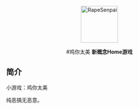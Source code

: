 <p align="center">
  <a href="https://xiaohuang257.github.io/RapeSenpai/index.html"><img src="https://github.com/Xiaohuang257/RapeSenpai/blob/main/static/image/ClickBefore.png?raw=true" width="100" height="100" alt="RapeSenpai"></a>
</p>
<div align="center">

#鸡你太美
**新概念Home游戏**
</div>

## 简介
小游戏：鸡你太美

纯恶搞无恶意。
